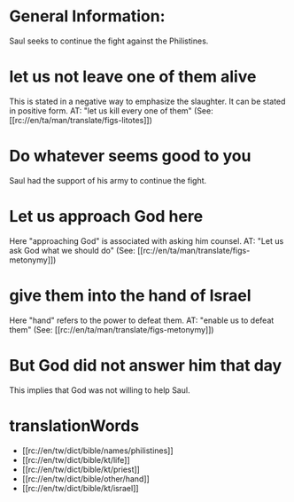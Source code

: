 # General Information:

Saul seeks to continue the fight against the Philistines.

# let us not leave one of them alive

This is stated in a negative way to emphasize the slaughter. It can be stated in positive form. AT: "let us kill every one of them" (See: [[rc://en/ta/man/translate/figs-litotes]])

# Do whatever seems good to you

Saul had the support of his army to continue the fight.

# Let us approach God here

Here "approaching God" is associated with asking him counsel. AT: "Let us ask God what we should do" (See: [[rc://en/ta/man/translate/figs-metonymy]])

# give them into the hand of Israel

Here "hand" refers to the power to defeat them. AT: "enable us to defeat them" (See: [[rc://en/ta/man/translate/figs-metonymy]])

# But God did not answer him that day

This implies that God was not willing to help Saul.

# translationWords

* [[rc://en/tw/dict/bible/names/philistines]]
* [[rc://en/tw/dict/bible/kt/life]]
* [[rc://en/tw/dict/bible/kt/priest]]
* [[rc://en/tw/dict/bible/other/hand]]
* [[rc://en/tw/dict/bible/kt/israel]]
